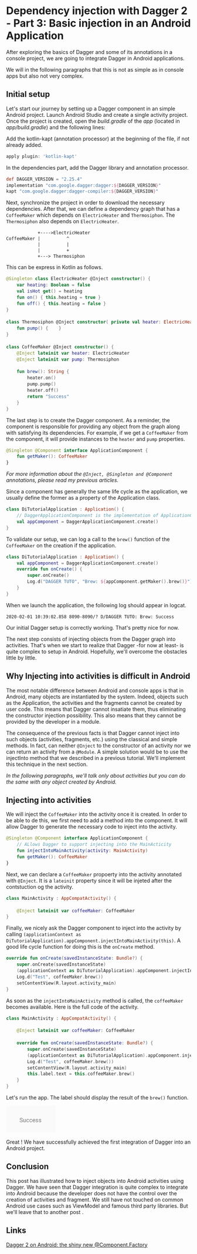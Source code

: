 # Dependency injection with Dagger 2 - Part 3: Basic injection in an Android Application

After exploring the basics of Dagger and some of its annotations in a console project, we are going to integrate Dagger in Android applications.

We will in the following paragraphs that this is not as simple as in console apps but also not very complex.

## Initial setup

Let's start our journey by setting up a Dagger component in an simple Android project. 
Launch Android Studio and create a single activity project.
Once the project is created, open the _build.gradle_ of the _app_ (located in _app/build.gradle_) and the following lines:

Add the kotlin-kapt (annotation processor) at the beginning of the file, if not already added.

```groovy
apply plugin: 'kotlin-kapt'
```

In the dependencies part, add the Dagger library and annotation processor.

```groovy
def DAGGER_VERSION = "2.25.4"
implementation "com.google.dagger:dagger:${DAGGER_VERSION}"
kapt "com.google.dagger:dagger-compiler:${DAGGER_VERSION}"
```

Next, synchronize the project in order to download the necessary dependencies. After that, we can define a dependency graph that has a `CoffeeMaker` which depends on `ElectricHeater` and `Thermosiphon`. The  `Thermosiphon` also depends on `ElectricHeater`.

```text
            +---->ElectricHeater
CoffeeMaker |          ^
            |          |
            |          +
            +---> Thermosiphon
```

This can be express in Kotlin as follows.

```kotlin
@Singleton class ElectricHeater @Inject constructor() {
    var heating: Boolean = false
    val isHot get() = heating
    fun on() { this.heating = true }
    fun off() { this.heating = false }
}

class Thermosiphon @Inject constructor( private val heater: ElectricHeater ) {
    fun pump() {    }
}

class CoffeeMaker @Inject constructor() {
    @Inject lateinit var heater: ElectricHeater
    @Inject lateinit var pump: Thermosiphon

    fun brew(): String {
        heater.on()
        pump.pump()
        heater.off()
        return "Success"
    }
}
```

The last step is to create the Dagger component. As a reminder, the component is responsible for providing any object from the graph along with satisfying its dependencies. 
For example, if we get a `CoffeeMaker` from the component, it will provide instances to the `heater` and `pump` properties.

```kotlin
@Singleton @Component interface ApplicationComponent {
    fun getMaker(): CoffeeMaker
}
```

_For more information about the `@Inject, @Singleton and @Component` annotations, please read my previous articles._

Since a component has generally the same life cycle as the application, we usually define the former as a property of the Application class.

```kotlin
class DiTutorialApplication : Application() {
    // DaggerApplicationComponent is the implementation of ApplicationComponent provided by Dagger
    val appComponent = DaggerApplicationComponent.create()
}
```

To validate our setup, we can log a call to the `brew()` function of the `CoffeeMaker` on the creation if the application.

```kotlin
class DiTutorialApplication : Application() {
    val appComponent = DaggerApplicationComponent.create()
    override fun onCreate() {
        super.onCreate()
        Log.d("DAGGER TUTO", "Brew: ${appComponent.getMaker().brew()}")
    }
}
```

When we launch the application, the following log should appear in logcat.

```text
2020-02-01 10:39:02.858 8090-8090/? D/DAGGER TUTO: Brew: Success
```

Our initial Dagger setup is correctly working.
That's pretty nice for now.

The next step consists of injecting objects from the Dagger graph into activities.
That's when we start to realize that Dagger -for now at least- is quite complex to setup in Android.
Hopefully, we'll overcome the obstacles little by little.

## Why Injecting into activities is difficult in Android

The most notable difference between Android and console apps is that in Android, many objects are instantiated by the system.
Indeed, objects such as the Application, the activities and the fragments cannot be created by user code.
This means that Dagger cannot insatiate them, thus eliminating the constructor injection possibility. This also means that they cannot be provided by the developer in a module.

The consequence of the previous facts is that Dagger cannot inject into such objects (activities, fragments, etc.) using the classical and simple methods. In fact, can neither `@Inject` to the constructor of an activity nor we can return an activity from a `@Module`.
A simple solution would be to use the injectInto method that we described in a previous tutorial.
We'll implement this technique in the next section.

_In the following paragraphs, we'll talk only about activities but you can do the same with any object created by Android._

## Injecting into activities

We will inject the `CoffeeMaker` into the activity once it is created.
In order to be able to de this, we first need to add a method into the component.
It will allow Dagger to generate the necessary code to inject into the activity.

```kotlin
@Singleton @Component interface ApplicationComponent {
    // ALlows Dagger to support injecting into the MainActicity
    fun injectIntoMainActivity(activity: MainActivity)
    fun getMaker(): CoffeeMaker
}
```

Next, we can declare a `CoffeeMaker`  propoerty into the activity annotated with `@Inject`. It is a `lateinit` property since it will be injeted after the contstuction og the activity.

```kotlin
class MainActivity : AppCompatActivity() {

    @Inject lateinit var coffeeMaker: CoffeeMaker
}
```

Finally, we nicely ask the Dagger component to inject into the activity by calling `(applicationContext as DiTutorialApplication).appComponent.injectIntoMainActivity(this)`.
A good life cycle function for doing this is the `onCreate` method.

```kotlin
override fun onCreate(savedInstanceState: Bundle?) {
    super.onCreate(savedInstanceState)
    (applicationContext as DiTutorialApplication).appComponent.injectIntoMainActivity(this)
    Log.d("Test", coffeeMaker.brew())
    setContentView(R.layout.activity_main)
}
```

As soon as the `injectIntoMainActivity` method is called, the `coffeeMaker` becomes available.
Here is the full code of the activity.

```kotlin
class MainActivity : AppCompatActivity() {

    @Inject lateinit var coffeeMaker: CoffeeMaker

    override fun onCreate(savedInstanceState: Bundle?) {
        super.onCreate(savedInstanceState)
        (applicationContext as DiTutorialApplication).appComponent.injectIntoMainActivity(this)
        Log.d("Test", coffeeMaker.brew())
        setContentView(R.layout.activity_main)
        this.label.text = this.coffeeMaker.brew()
    }
}
```

Let's run the app. The label should display the result of the `brew()` function.

![success brew](./assets/sucess-brew.png)

Great ! We have successfully achieved the first integration of Dagger into an Android project.

## Conclusion

This post has illustrated how to inject objects into Android activities using Dagger.
We have seen that Dagger integration is quite complex to integrate into Android because the developer does not have the control over the creation of activities and fragment.
We still have not touched on common Android use cases such as ViewModel and famous third party libraries. But we'll leave that to another post .



## Links

[Dagger 2 on Android: the shiny new @Component.Factory](https://proandroiddev.com/dagger-and-the-shiny-new-component-factory-c2234fcae6b1)